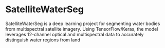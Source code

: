 # SatelliteWaterSeg
SatelliteWaterSeg is a deep learning project for segmenting water bodies from multispectral satellite imagery. Using TensorFlow/Keras, the model leverages 12-channel optical and multispectral data to accurately distinguish water regions from land
